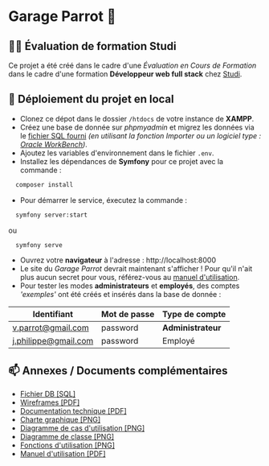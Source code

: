 # Garage Parrot 🚗
## 👩‍💻 Évaluation de formation Studi
Ce projet a été créé dans le cadre d'une *Évaluation en Cours de Formation* dans le cadre d'une formation **Développeur web full stack** chez [Studi](https://www.studi.com/fr/formation/developpement/graduate-developpeur-web-full-stack).


## 🚀 Déploiement du projet en local

* Clonez ce dépot dans le dossier `/htdocs` de votre instance de **XAMPP**.
* Créez une base de donnée sur *phpmyadmin* et migrez les données via le [fichier SQL fourni](https://github.com/baptisthecht/garage-parrot/blob/master/Documentation/1-garageparrot.sql) *(en utilisant la fonction Importer ou un logiciel type : [Oracle WorkBench](https://docs.oracle.com/cd/E17952_01/workbench-en/index.html))*.
* Ajoutez les variables d'environnement dans le fichier `.env`.
* Installez les dépendances de **Symfony** pour ce projet avec la commande :

```bash
  composer install
```
* Pour démarrer le service, éxecutez la commande :
```bash
  symfony server:start
```
ou
```bash
  symfony serve
```
* Ouvrez votre **navigateur** à l'adresse : http://localhost:8000
* Le site du *Garage Parrot* devrait maintenant s'afficher ! Pour qu'il n'ait plus aucun secret pour vous, référez-vous au [manuel d'utilisation](https://github.com/baptisthecht/garage-parrot/blob/master/Documentation/Manuel.pdf).
* Pour tester les modes **administrateurs** et **employés**, des comptes *'exemples'* ont été créés et insérés dans la base de donnée :

| Identifiant        | Mot de passe      | Type de compte |
| ------|-----|-----|
| v.parrot@gmail.com  	| password 	| **Administrateur**	|
| j.philippe@gmail.com 	| password 	| Employé	|

## 📫 Annexes / Documents complémentaires

* [Fichier DB [SQL]](https://github.com/baptisthecht/garage-parrot/blob/master/Documentation/1-garageparrot.sql)
* [Wireframes [PDF]](https://github.com/baptisthecht/garage-parrot/blob/master/Documentation/2-Wireframes.pdf)
* [Documentation technique [PDF]](https://github.com/baptisthecht/garage-parrot/blob/master/Documentation/3-Documentation%20technique.pdf)
* [Charte graphique [PNG]](https://github.com/baptisthecht/garage-parrot/blob/master/Documentation/4-Charte%20graphique.png)
* [Diagramme de cas d'utilisation [PNG]](https://github.com/baptisthecht/garage-parrot/blob/master/Documentation/5-Diagramme%20de%20cas%20d'utilisation.png)
* [Diagramme de classe [PNG]](https://github.com/baptisthecht/garage-parrot/blob/master/Documentation/6-Diagramme%20de%20classe.png)
* [Fonctions d'utilisation [PNG]](https://github.com/baptisthecht/garage-parrot/blob/master/Documentation/7-Fonctions%20d'utilisation.png)
* [Manuel d'utilisation [PDF]](https://github.com/baptisthecht/garage-parrot/blob/master/Documentation/Manuel.pdf)
